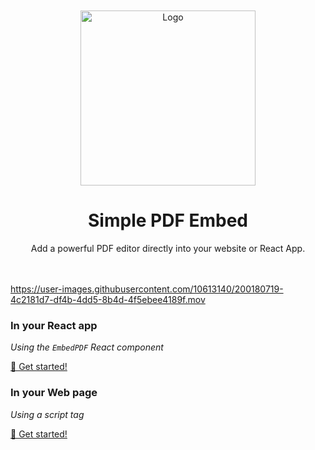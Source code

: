 </br>
</br>
<div align="center">
  <a href="https://simplepdf.eu" target="_blank">
  <picture>
    <source media="(prefers-color-scheme: dark)" srcset="https://cdn.simplepdf.eu/simple-pdf/assets/simplepdf-github-white.png">
    <img src="https://cdn.simplepdf.eu/simple-pdf/assets/simplepdf-github.png" width="280" alt="Logo"/>
  </picture>
  </a>
</div>
<h1 align="center">Simple PDF Embed</h1>
<div align="center">
Add a powerful PDF editor directly into your website or React App.
</div>
</br>
</br>


https://user-images.githubusercontent.com/10613140/200180719-4c2181d7-df4b-4dd5-8b4d-4f5ebee4189f.mov




### In your React app

_Using the `EmbedPDF` React component_

[🚀 Get started!](./react/README.md)

### In your Web page

_Using a script tag_

[🚀 Get started!](./web/README.md)
